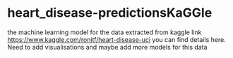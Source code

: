 # heart_disease-predictionsKaGGle

the machine learning model for the data extracted from kaggle link https://www.kaggle.com/ronitf/heart-disease-uci  you can find details here. Need to add visualisations and maybe add more models for this data
